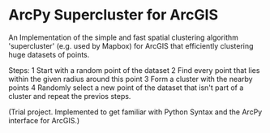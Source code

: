 # ArcPy Supercluster for ArcGIS
An Implementation of the simple and fast spatial clustering algorithm 'supercluster' (e.g. used by Mapbox) for ArcGIS that efficiently  clustering huge datasets of points.

Steps:
1 Start with a random point of the dataset
2 Find every point that lies within the given radius around this point
3 Form a cluster with the nearby points
4 Randomly select a new point of the dataset that isn't part of a cluster and repeat the previos steps.

(Trial project. Implemented to get familiar with Python Syntax and the ArcPy interface for ArcGIS.)
